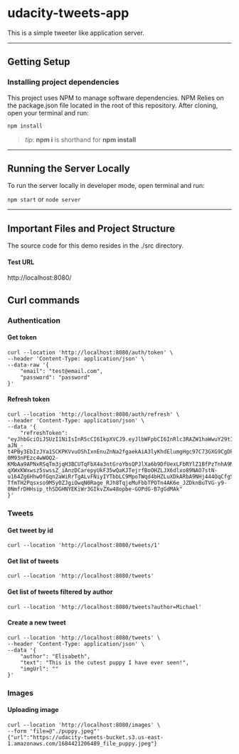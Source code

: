 # udacity-tweets-app

This is a simple tweeter like application server.

***
## Getting Setup

### Installing project dependencies

This project uses NPM to manage software dependencies. NPM Relies on the package.json file located in the root of this repository. After cloning, open your terminal and run:
```bash
npm install
```
>_tip_: **npm i** is shorthand for **npm install**

***

## Running the Server Locally
To run the server locally in developer mode, open terminal and run:

`npm start` or `node server`

***
## Important Files and Project Structure

The source code for this demo resides in the ./src directory.

#### Test URL
http://localhost:8080/

## Curl commands

### Authentication

#### Get token
```
curl --location 'http://localhost:8080/auth/token' \
--header 'Content-Type: application/json' \
--data-raw '{
    "email": "test@email.com",
    "password": "password"
}'
```

#### Refresh token
```
curl --location 'http://localhost:8080/auth/refresh' \
--header 'Content-Type: application/json' \
--data '{
    "refreshToken": "eyJhbGciOiJSUzI1NiIsInR5cCI6IkpXVCJ9.eyJlbWFpbCI6InRlc3RAZW1haWwuY29tIiwidG9rZW5UeXBlIjoiUkVGUkVTSF9UT0tFTiIsImlhdCI6MTY4NDc2Njc3NywiZXhwIjoxNjg0OTM5NTc3fQ.TZDOdZkexHMFjapk1MPJ_YyV6CfJ44gBSsLYUCRjNQfdUKzsg1sEzPbm8hDkLPKAtXMatlEWzj6fQddCvxHOJe-aJN_-t4PBy3EbIzJYa1SCKPKVvuOShIxnEnuZnNa2fgaekAiA3lyKhdElumgHgc97C73GXG9CgDPOJqhB6yAPIWNySSAnRgLI4IyMQC_qVqTPSv4SSM5aGUAnuZ-0M93nPEzc4wWOQ2-KMbAa9APNxRSqTm3jqH3BCUTqFbX4a3ntGroYbsQPJlXa6b9DfUexLFbRYlZ1BfPzTnhA9Mz-qXWxKWxwsz5swssZ_iAnzDCarepyUkF35wQaKJTejrfBoOHZLJX6dlxo89NAO7stN-u164Zg6HhwOfGqn2aWiRrTgALvFNiyIYTbbLC9MpoTWqd4bHZLuXDkARbA9NHj444OqCfgSptFInvcZlLPYC3yu_XFVwGsSalTTlb7Z82Nl0D3pkaplf5vKvf9Oa9VpDG7CeQkfwqEd0N4VSR7kps68O4qtupoyFTfHW8CZ80PXr5D8gzbYiJTKcHf8yXEoIU-TfmTH2Pqsxso9M5y0ZJgiOwqN0Rage_RJh8TqjeMuFbbTPOTn4AK6e_JZDknBuTVG-y9-0NmfrDHHsip_thSDGHNYEKiWr3GIkvZXw48opbe-GOPdG-B7gGdMAk"
}'
```

### Tweets
#### Get tweet by id
```
curl --location 'http://localhost:8080/tweets/1'
```

#### Get list of tweets
```
curl --location 'http://localhost:8080/tweets'
```

#### Get list of tweets filtered by author
```
curl --location 'http://localhost:8080/tweets?author=Michael'
```

#### Create a new tweet
```
curl --location 'http://localhost:8080/tweets' \
--header 'Content-Type: application/json' \
--data '{
    "author": "Elisabeth",
    "text": "This is the cutest puppy I have ever seen!",
    "imgUrl": ""
}'
```

### Images

#### Uploading image
```
curl --location 'http://localhost:8080/images' \
--form 'file=@"./puppy.jpeg"'                
{"url":"https://udacity-tweets-bucket.s3.us-east-1.amazonaws.com/1684421206489_file_puppy.jpeg"}     
```